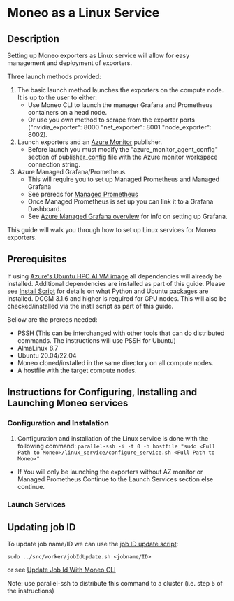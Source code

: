 Moneo as a Linux Service
=====
Description
-----
Setting up Moneo exporters as Linux service will allow for easy management and deployment of exporters.


Three launch methods provided:
1. The basic launch method launches the exporters on the compute node. It is up to the user to either:
   - Use Moneo CLI to launch the manager Grafana and Prometheus containers on a head node.
   - Or use you own method to scrape from the exporter ports ("nvidia_exporter": 8000 "net_exporter": 8001 "node_exporter": 8002).
2. Launch exporters and an [Azure Monitor](../docs/AzureMonitorAgent.md) publisher.
   - Before launch you must modify the "azure_monitor_agent_config" section of [publisher_config](../src/worker/publisher/config/publisher_config.json) file with the Azure monitor workspace connection string.
3. Azure Managed Grafana/Prometheus.
   - This will require you to set up Managed Prometheus and Managed Grafana
   - See prereqs for [Managed Prometheus](../docs/ManagedPrometheusAgent.md)
   - Once Managed Prometheus is set up you can link it to a Grafana Dashboard.
   - See [Azure Managed Grafana overview](https://learn.microsoft.com/en-us/azure/managed-grafana/overview) for info on setting up Grafana.

This guide will walk you through how to set up Linux services for Moneo exporters.

Prerequisites
-----
If using [Azure's Ubuntu HPC AI VM image](https://azuremarketplace.microsoft.com/en-us/marketplace/apps/microsoft-dsvm.ubuntu-hpc?tab=overview) all dependencies will already be installed. Additional dependencies are installed as part of this guide. Please see [Install Script](../src/worker/install/install.sh) for details on what Python and Ubuntu packages are installed. DCGM 3.1.6 and higher is required for GPU nodes. This will also be checked/installed via the instll script as part of this guide.

Bellow are the prereqs needed:
- PSSH (This can be interchanged with other tools that can do distributed commands. The instructions will use PSSH for Ubuntu)
- AlmaLinux 8.7
- Ubuntu 20.04/22.04
- Moneo cloned/installed in the same directory on all compute nodes.
- A hostfile with the target compute nodes.
 

Instructions for Configuring, Installing and Launching Moneo services
-----
### Configuration and Instalation ###
1. Configuration and installation of the Linux service is done with the following command:
   ```parallel-ssh -i -t 0 -h hostfile "sudo <Full Path to Moneo>/linux_service/configure_service.sh <Full Path to Moneo>"```
  - If You will only be launching the exporters without AZ monitor or Managed Prometheus Continue to the Launch Services section else continue.


### Launch Services ###
 


Updating job ID
-----
To update job name/ID we can use the [job ID update script](../src/worker/jobIdUpdate.sh):

```sudo ../src/worker/jobIdUpdate.sh <jobname/ID>```

or see [Update Job Id With Moneo CLI](../docs/JobFiltering.md)

Note: use parallel-ssh to distribute this command to a cluster (i.e. step 5 of the instructions)

